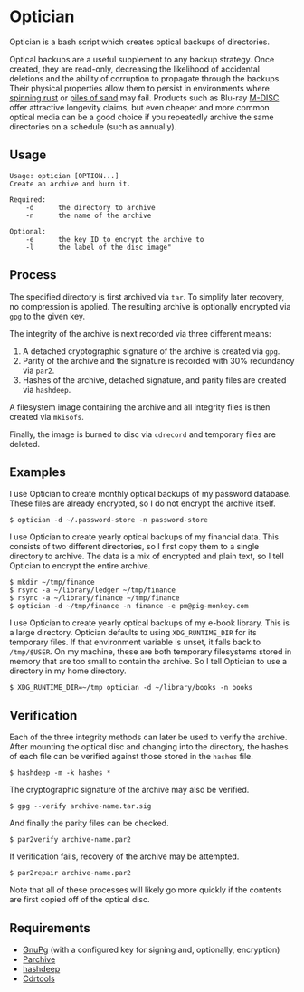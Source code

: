 # Optician

Optician is a bash script which creates optical backups of directories.

Optical backups are a useful supplement to any backup strategy. Once created,
they are read-only, decreasing the likelihood of accidental deletions and the
ability of corruption to propagate through the backups. Their physical
properties allow them to persist in environments where [spinning
rust](https://en.wikipedia.org/wiki/Hard_disk_drive) or [piles of
sand](https://en.wikipedia.org/wiki/Flash_memory) may fail. Products such as
Blu-ray [M-DISC](https://en.wikipedia.org/wiki/M-DISC) offer attractive
longevity claims, but even cheaper and more common optical media can be a good
choice if you repeatedly archive the same directories on a schedule (such as
annually).

## Usage

    Usage: optician [OPTION...]
    Create an archive and burn it.

    Required:
        -d      the directory to archive
        -n      the name of the archive

    Optional:
        -e      the key ID to encrypt the archive to
        -l      the label of the disc image"

## Process

The specified directory is first archived via `tar`. To simplify later
recovery, no compression is applied. The resulting archive is optionally
encrypted via `gpg` to the given key.

The integrity of the archive is next recorded via three different means:
    
1. A detached cryptographic signature of the archive is created via `gpg`.
2. Parity of the archive and the signature is recorded with 30% redundancy via `par2`.
3. Hashes of the archive, detached signature, and parity files are created via `hashdeep`.

A filesystem image containing the archive and all integrity files is then
created via `mkisofs`.

Finally, the image is burned to disc via `cdrecord` and temporary files are
deleted.

## Examples

I use Optician to create monthly optical backups of my password database. These
files are already encrypted, so I do not encrypt the archive itself.

    $ optician -d ~/.password-store -n password-store

I use Optician to create yearly optical backups of my financial data. This
consists of two different directories, so I first copy them to a single
directory to archive. The data is a mix of encrypted and plain text, so I tell
Optician to encrypt the entire archive.

    $ mkdir ~/tmp/finance
    $ rsync -a ~/library/ledger ~/tmp/finance
    $ rsync -a ~/library/finance ~/tmp/finance
    $ optician -d ~/tmp/finance -n finance -e pm@pig-monkey.com

I use Optician to create yearly optical backups of my e-book library. This is a
large directory. Optician defaults to using `XDG_RUNTIME_DIR` for its temporary
files. If that environment variable is unset, it falls back to `/tmp/$USER`. On
my machine, these are both temporary filesystems stored in memory that are too
small to contain the archive. So I tell Optician to use a directory in my home
directory.

    $ XDG_RUNTIME_DIR=~/tmp optician -d ~/library/books -n books

## Verification

Each of the three integrity methods can later be used to verify the archive.
After mounting the optical disc and changing into the directory, the hashes of
each file can be verified against those stored in the `hashes` file.

    $ hashdeep -m -k hashes *

The cryptographic signature of the archive may also be verified.

    $ gpg --verify archive-name.tar.sig

And finally the parity files can be checked.

    $ par2verify archive-name.par2

If verification fails, recovery of the archive may be attempted.

    $ par2repair archive-name.par2

Note that all of these processes will likely go more quickly if the contents
are first copied off of the optical disc.

## Requirements

* [GnuPg](https://gnupg.org/) (with a configured key for signing and, optionally, encryption)
* [Parchive](https://parchive.github.io/)
* [hashdeep](http://md5deep.sourceforge.net/)
* [Cdrtools](http://cdrtools.sourceforge.net/private/cdrecord.html)
